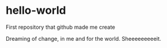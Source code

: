 # hello-world

First repository that github made me create

Dreaming of change, in me and for the world.  Sheeeeeeeeeit.
